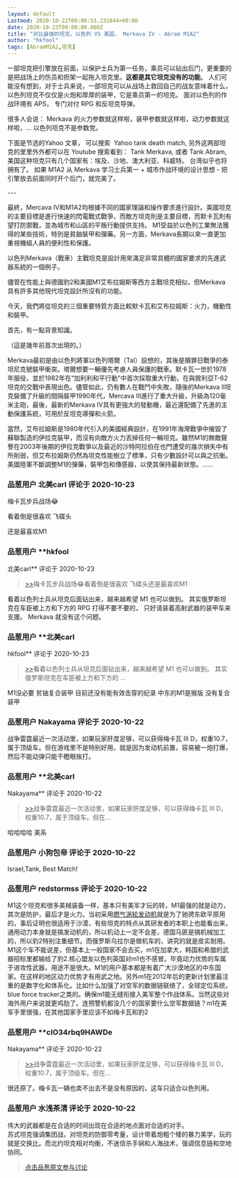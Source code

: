 ```yaml
---
layout: default
Lastmod: 2020-10-22T09:00:53.231844+00:00
date: 2020-10-23T00:00:00.000Z
title: "对比最强的坦克，以色列 VS 美国， Merkava IV - Abram M1A2"
author: "hkfool"
tags: [AbramM1A2,坦克]
---
```


一部坦克把引擎放在前面，以保护士兵为第一任务，乘员可以钻出后门，更重要的是把战场上的伤员和担架一起拖入坦克里。**这都是其它坦克没有的功能**。 人们可能没有想到，对于士兵来说，一部坦克可以从战场上救回自己的战友意味着什么，以色列坦克不仅仅是火炮和厚厚的装甲，它是乘员第一的坦克。 面对以色列的作战环境有 APS， 专门对付 RPG 和反坦克导弹。  
  
很多人会说： Merkava 的火力参数就这样啦，装甲参数就这样啦，动力参数就这样啦，... 以色列坦克不是参数党。  
  
下面是节选的Yahoo 文章， 可以搜索  Yahoo tank death match, 另外这两部坦克的里里外外都可以在 Youtube 搜索看到： Tank Merkava, 或者 Tank Abram, 美国这种坦克只有几个国家有：埃及、沙地、澳大利亚、科威特。 台湾似乎也将拥有了。 如果 M1A2 从 Merkava 学习士兵第一 + 城市作战环境的设计思想 - 把引擎放去前面同时开个后门，就完美了。  
  
\---  
  
最終，Mercava IV和M1A2均根據不同的國家理論和操作要求進行設計。美國坦克的主要目標是進行快速的閃電戰式戰爭，而敵方坦克則是主要目標，而默卡瓦則有望打防禦戰，並為城市和山區的平叛行動提供支持。 M1受益於以色列工業無法獲得的某些技術，特別是貧鈾裝甲和彈藥。另一方面，Merkava長期以來一直更加重視機組人員的便利性和保護。  
  
以色列Merkava（戰車）主戰坦克是設計用來滿足非常具體的國家要求的先進武器系統的一個例子。  
  
儘管在性能上與德國豹2和美國M1艾布拉姆斯等西方主戰坦克相似，但Merkava具有許多其他現代坦克設計所沒有的功能。  
  
今天，我們將從坦克的三個重要特質方面比較默卡瓦和艾布拉姆斯：火力，機動性和裝甲。  
  
首先，有一點背景知識。  
  
（這是幾年前首次出現的。）  
  
Merkava最初是由以色列將軍以色列塔爾（Tal）設想的，其後是贖罪日戰爭的泰坦尼克號裝甲衝突。塔爾想要一輛優先考慮人員保護的戰車。默卡瓦一世於1978年服役，並於1982年在“加利利和平行動”中首次採取重大行動，在與敘利亞T-62坦克的交戰中表現出色。儘管如此，仍有數人在戰鬥中失敗，隨後的Merkava II坦克裝備了升級的間隔裝甲1990年代，Mercava III進行了重大升級，升級為120毫米主砲，最後，最新的Merkava IV具有更強大的發動機，最近還配備了先進的主動保護系統，可用於反坦克導彈和火箭。  
  
當然，艾布拉姆斯是1980年代引入的美國經典設計，在1991年海灣戰爭中摧毀了蘇聯製造的伊拉克裝甲，而沒有向敵方火力丟掉任何一輛坦克。雖然M1的無敵聲譽在2003年後期的伊拉克戰爭以及最近的沙特阿拉伯在也門遭受的幾次損失中有所削弱，但艾布拉姆斯仍然為坦克性能樹立了標準，只有少數設計可以與之抗衡。美國陸軍不斷調整M1的彈藥，裝甲包和傳感器，以使其保持最新狀態。......

            
### 品葱用户 **北美carl** 评论于 2020-10-23
        
梅卡瓦步兵战场😂  
  
看着倒是很喜欢 飞碟头  
  
还是最喜欢M1
        


            
### 品葱用户 **hkfool 
北美carl** 评论于 2020-10-23
        
> [\>>]( "/article/item_id-522756#")梅卡瓦步兵战场😂看着倒是很喜欢 飞碟头还是最喜欢M1

  
  
看着以色列士兵从坦克后面钻出来，越来越希望 M1 也可以做到。 其实俄罗斯坦克在车臣被上方和下方的 RPG 打得不要不要的， 只好请装着高射武器的装甲车来支援。 Merkava 就没有这个问题。
        


            
### 品葱用户 **北美carl 
hkfool** 评论于 2020-10-23
        
> [\>>]( "/article/item_id-522761#")看着以色列士兵从坦克后面钻出来，越来越希望 M1 也可以做到。 其实俄罗斯坦克在车臣被上方和下方的 ...

  
  
M1没必要 贫铀复合装甲 目前还没有能有效击穿的纪录 中东的M1是猴版 没有复合装甲
        


            
### 品葱用户 **Nakayama** 评论于 2020-10-22
        
战争雷霆最近一次活动里，如果玩家肝度足够，可以获得梅卡瓦 III D，权重10.7，属于顶级车。但在游戏里不是特别好用，就是因为发动机前置，容易被一炮打爆，然后不能动弹只能干瞪眼挨打。
        


            
### 品葱用户 **北美carl 
Nakayama** 评论于 2020-10-22
        
> [\>>]( "/article/item_id-522830#")战争雷霆最近一次活动里，如果玩家肝度足够，可以获得梅卡瓦 III D，权重10.7，属于顶级车。但在...

  
哈哈哈哈 美系
        


            
### 品葱用户 **小狗包帝** 评论于 2020-10-22
        
Israel,Tank, Best Match!
        


            
### 品葱用户 **redstormss** 评论于 2020-10-22
        
M1这个坦克和很多美械装备一样，基本只有美军才玩的转，M1最强的就是动力，其次是防护，最后才是火力。当初采用[燃气涡轮发动机]( "https://zh.wikipedia.org/wiki/%E7%87%83%E6%B0%A3%E6%B8%A6%E8%BC%AA%E5%BC%95%E6%93%8E")就是为了驰骋东欧平原用的，事后证明也很适用于沙漠，有些坦克的特点从其研发者的本职上也能看出来，通用动力本身就是搞发动机的，所以机动上一定不会差，德国马匪是搞机械加工的，所以豹2特别注重细节。而俄罗斯乌拉尔是做机车的，讲究的就是皮实耐用。M1这个车不能说差，但基本上一般国家不会去买，m1在加拿大，韩国和希腊的武器招标里都输给了豹2.核心盟友以色列英国对m1也不感冒。毕竟动力优势的车属于进攻性武器，用途不是很大。M1的用户基本都是有着广大沙漠地区的中东国家。在这样的地区动力优势才有用武之地。另外m1在2012年后的更新计划里最注重的是数字化和体系化。比如什么加强了对空军的数据链联络了，全球定位系统，blue force tracker之类的。确保m1能无缝衔接入美军整个作战体系。当然这些对海外用户来说就更鸡肋了。连预警机都没几个的国家要什么空军数据链？m1在美军手里很强，在其他国家手里应该不如梅卡瓦和豹2
        


            
### 品葱用户 **clO34rbq9HAWDe 
Nakayama** 评论于 2020-10-22
        
> [\>>]( "/article/item_id-522830#")战争雷霆最近一次活动里，如果玩家肝度足够，可以获得梅卡瓦 III D，权重10.7，属于顶级车。但在...

  
很还原了。梅卡瓦一辆也卖不出去不是没有原因的，这车只适合以色列用。
        


            
### 品葱用户 **水浅茶清** 评论于 2020-10-22
        
伟大的武器都是在合适的时间出现在合适的地点面对合适的对手。  
苏式坦克强调集团战，对坦克的防御零考量，设计带着炮粗个矮的暴力美学，玩的就是交换比。而北约坦克相对均衡，不迷信杀手锏和人海战术，强调信息链和空地协同。
        






> [点击品葱原文参与讨论](https://pincong.rocks/article/25390)

